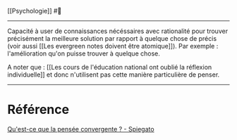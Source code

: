 [[Psychologie]] #🌲 

---
Capacité à user de connaissances nécéssaires avec rationalité pour trouver précisément la meilleure solution par rapport à quelque chose de précis (voir aussi [[Les evergreen notes doivent être atomique]]).
Par exemple : l'amélioration qu'on puisse trouver à quelque chose.

A noter que : [[Les cours de l'éducation national ont oublié la réflexion individuelle]] et donc n'utilisent pas cette manière particulière de penser.

---
# Référence
[Qu'est-ce que la pensée convergente ? - Spiegato](https://spiegato.com/fr/quest-ce-que-la-pensee-convergente)